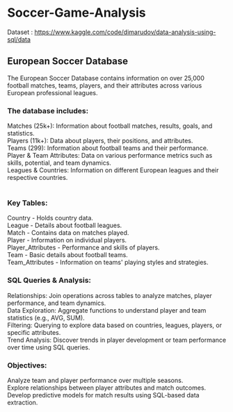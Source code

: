 # Soccer-Game-Analysis


Dataset : https://www.kaggle.com/code/dimarudov/data-analysis-using-sql/data

## European Soccer Database
The European Soccer Database contains information on over 25,000 football matches, teams, players, and their attributes across various European professional leagues.<br>

### The database includes:

Matches (25k+): Information about football matches, results, goals, and statistics.<br>
Players (11k+): Data about players, their positions, and attributes.<br>
Teams (299): Information about football teams and their performance.<br>
Player & Team Attributes: Data on various performance metrics such as skills, potential, and team dynamics.<br>
Leagues & Countries: Information on different European leagues and their respective countries.<br><br>


### Key Tables:
Country - Holds country data.<br>
League - Details about football leagues.<br>
Match - Contains data on matches played.<br>
Player - Information on individual players.<br>
Player_Attributes - Performance and skills of players.<br>
Team - Basic details about football teams.<br>
Team_Attributes - Information on teams' playing styles and strategies.<br>


### SQL Queries & Analysis:
Relationships: Join operations across tables to analyze matches, player performance, and team dynamics.<br>
Data Exploration: Aggregate functions to understand player and team statistics (e.g., AVG, SUM).<br>
Filtering: Querying to explore data based on countries, leagues, players, or specific attributes.<br>
Trend Analysis: Discover trends in player development or team performance over time using SQL queries.<br>


### Objectives:
Analyze team and player performance over multiple seasons.<br>
Explore relationships between player attributes and match outcomes. <br>
Develop predictive models for match results using SQL-based data extraction. <br>

